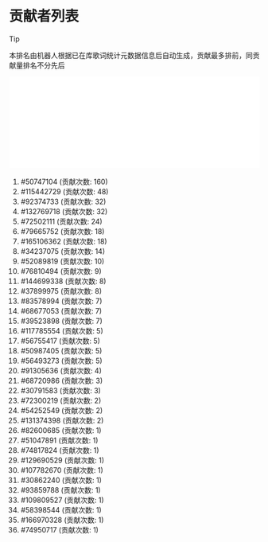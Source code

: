 # 贡献者列表

> [!TIP]
> 本排名由机器人根据已在库歌词统计元数据信息后自动生成，贡献最多排前，同贡献量排名不分先后

![贡献者头像画廊](./CONTRIBUTORS.svg)

1. #50747104 (贡献次数: 160)
2. #115442729 (贡献次数: 48)
3. #92374733 (贡献次数: 32)
4. #132769718 (贡献次数: 32)
5. #72502111 (贡献次数: 24)
6. #79665752 (贡献次数: 18)
7. #165106362 (贡献次数: 18)
8. #34237075 (贡献次数: 14)
9. #52089819 (贡献次数: 10)
10. #76810494 (贡献次数: 9)
11. #144699338 (贡献次数: 8)
12. #37899975 (贡献次数: 8)
13. #83578994 (贡献次数: 7)
14. #68677053 (贡献次数: 7)
15. #39523898 (贡献次数: 7)
16. #117785554 (贡献次数: 5)
17. #56755417 (贡献次数: 5)
18. #50987405 (贡献次数: 5)
19. #56493273 (贡献次数: 5)
20. #91305636 (贡献次数: 4)
21. #68720986 (贡献次数: 3)
22. #30791583 (贡献次数: 3)
23. #72300219 (贡献次数: 2)
24. #54252549 (贡献次数: 2)
25. #131374398 (贡献次数: 2)
26. #82600685 (贡献次数: 1)
27. #51047891 (贡献次数: 1)
28. #74817824 (贡献次数: 1)
29. #129690529 (贡献次数: 1)
30. #107782670 (贡献次数: 1)
31. #30862240 (贡献次数: 1)
32. #93859788 (贡献次数: 1)
33. #109809527 (贡献次数: 1)
34. #58398544 (贡献次数: 1)
35. #166970328 (贡献次数: 1)
36. #74950717 (贡献次数: 1)
